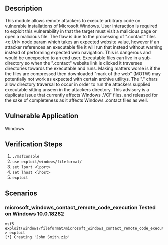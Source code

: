 ## Description

This module allows remote attackers to execute arbitrary code on vulnerable installations of Microsoft Windows.
User interaction is required to exploit this vulnerability in that the target must visit a malicious page or open a malicious file. The flaw is due to the processing of ".contact" files <c:Url> node param which takes an expected website value, however if an attacker references an
executable file it will run that instead without warning instead of performing expected web navigation. This is dangerous and would be unexpected to an end user.
Executable files can live in a sub-directory so when the ".contact" website link is clicked it traverses directories towards the executable and runs.
Making matters worse is if the the files are compressed then downloaded "mark of the web" (MOTW) may potentially not work as expected with certain archive utilitys.
The "." chars allow directory traversal to occur in order to run the attackers supplied executable sitting unseen in the attackers directory.
This advisory is a duplicate issue that currently affects Windows .VCF files, and released for the sake of completeness as it affects Windows .contact files as well.

## Vulnerable Application

Windows


## Verification Steps

1. `./msfconsole`
2. `use exploit/windows/fileformat/`
3. `set lport <lport>`
4. `set lhost <lhost>`
5. `exploit`

## Scenarios

### microsoft_windows_contact_remote_code_execution Tested on Windows 10.0.18282

```
msf5 exploit(windows/fileformat/microsoft_windows_contact_remote_code_execution) > exploit
[*] Creating 'John Smith.zip' 
